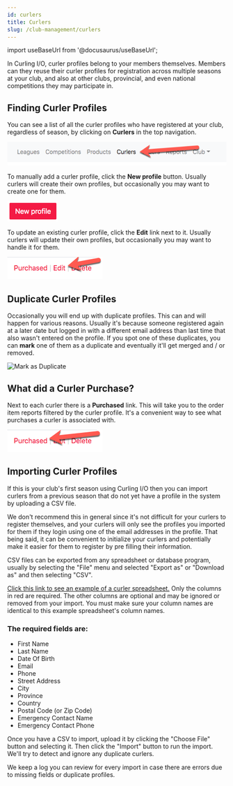 ```yaml
---
id: curlers
title: Curlers
slug: /club-management/curlers
---
```

import useBaseUrl from '@docusaurus/useBaseUrl';

In Curling I/O, curler profiles belong to your members themselves.
Members can they reuse their curler profiles for registration across multiple seasons at your club, and also at other clubs, provincial, and even national competitions they may participate in.

## Finding Curler Profiles

You can see a list of all the curler profiles who have registered at your club, regardless of season, by clicking on **Curlers** in the top navigation.

![Curlers Navigation](/img/docs/club-management/curlers/navigation.png)

To manually add a curler profile, click the **New profile** button.
Usually curlers will create their own profiles, but occasionally you may want to create one for them.

![New](/img/docs/club-management/curlers/new.png)

To update an existing curler profile, click the **Edit** link next to it.
Usually curlers will update their own profiles, but occasionally you may want to handle it for them.

![Edit](/img/docs/club-management/shared/edit.png)


## Duplicate Curler Profiles

Occasionally you will end up with duplicate profiles. This can and will happen for various reasons.
Usually it's because someone registered again at a later date but logged in with a different email address than last time that also wasn't entered on the profile.
If you spot one of these duplicates, you can **mark** one of them as a duplicate and eventually it'll get merged and / or removed.

![Mark as Duplicate](/img/docs/club-management/curlers/mark-as-duple.png)


## What did a Curler Purchase?

Next to each curler there is a **Purchased** link.
This will take you to the order item reports filtered by the curler profile.
It's a convenient way to see what purchases a curler is associated with.

![Purchased](/img/docs/club-management/shared/purchased.png)


## Importing Curler Profiles

If this is your club's first season using Curling I/O then you can import curlers from a previous season that do not yet have a profile in the system by uploading a CSV file.

We don't recommend this in general since it's not difficult for your curlers to register themselves, and
your curlers will only see the profiles you imported for them if they login using one of the email addresses in the profile.
That being said, it can be convenient to initialize your curlers and potentially make it easier for them to register by pre filling their information.

CSV files can be exported from any spreadsheet or database program, usually by selecting the "File" menu and selected "Export as" or "Download as" and then selecting "CSV".

[Click this link to see an example of a curler spreadsheet.](https://docs.google.com/spreadsheets/d/1-smgG2v8atZySX68hwoP-gaDJGvD0sGl3_GHZ7XTrtk/edit?usp=sharing)
Only the columns in red are required. The other columns are optional and may be ignored or removed from your import.
You must make sure your column names are identical to this example spreadsheet's column names.

### The required fields are:
- First Name
- Last Name
- Date Of Birth
- Email
- Phone
- Street Address
- City
- Province
- Country
- Postal Code (or Zip Code)
- Emergency Contact Name
- Emergency Contact Phone

Once you have a CSV to import, upload it by clicking the "Choose File" button and selecting it.
Then click the "Import" button to run the import.
We'll try to detect and ignore any duplicate curlers.

We keep a log you can review for every import in case there are errors due to missing fields or duplicate profiles.
